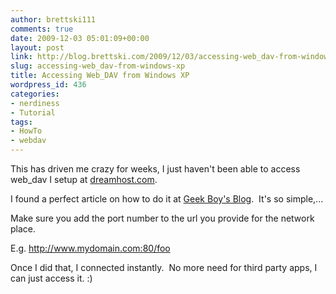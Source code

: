 ```yaml
---
author: brettski111
comments: true
date: 2009-12-03 05:01:09+00:00
layout: post
link: http://blog.brettski.com/2009/12/03/accessing-web_dav-from-windows-xp/
slug: accessing-web_dav-from-windows-xp
title: Accessing Web_DAV from Windows XP
wordpress_id: 436
categories:
- nerdiness
- Tutorial
tags:
- HowTo
- webdav
---
```


This has driven me crazy for weeks, I just haven't been able to access web_dav I setup at [dreamhost.com](http://www.dreamhost.com/r.cgi?490900).

I found a perfect article on how to do it at [Geek Boy's Blog](http://blog.pclark.net/2005/03/fun-with-windows-xp-and-webdav.html).  It's so simple,...

Make sure you add the port number to the url you provide for the network place.

E.g. http://www.mydomain.com:80/foo

Once I did that, I connected instantly.  No more need for third party apps, I can just access it. :)
